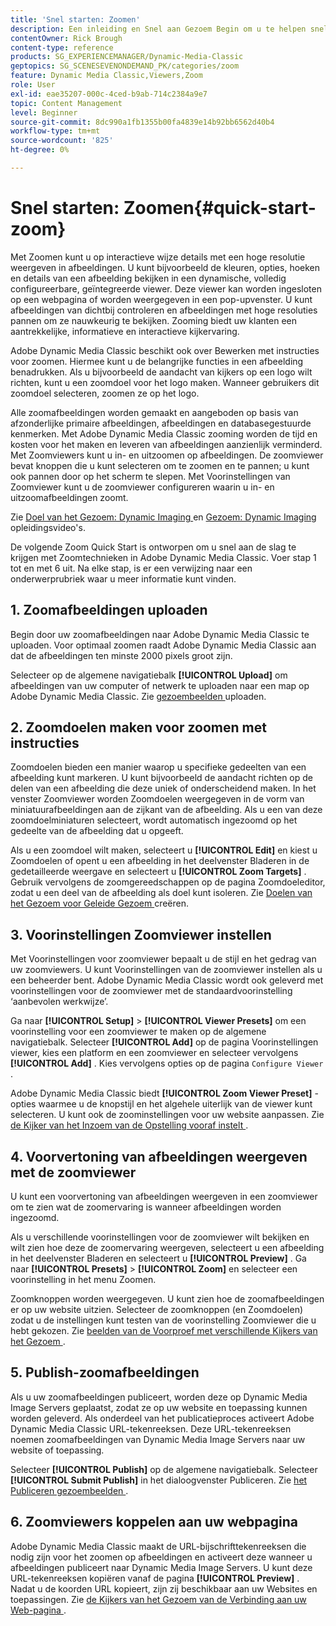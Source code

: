 ```yaml
---
title: 'Snel starten: Zoomen'
description: Een inleiding en Snel aan Gezoem Begin om u te helpen snel aan de slag gaan.
contentOwner: Rick Brough
content-type: reference
products: SG_EXPERIENCEMANAGER/Dynamic-Media-Classic
geptopics: SG_SCENESEVENONDEMAND_PK/categories/zoom
feature: Dynamic Media Classic,Viewers,Zoom
role: User
exl-id: eae35207-000c-4ced-b9ab-714c2384a9e7
topic: Content Management
level: Beginner
source-git-commit: 8dc990a1fb1355b00fa4839e14b92bb6562d40b4
workflow-type: tm+mt
source-wordcount: '825'
ht-degree: 0%

---
```


# Snel starten: Zoomen{#quick-start-zoom}

Met Zoomen kunt u op interactieve wijze details met een hoge resolutie weergeven in afbeeldingen. U kunt bijvoorbeeld de kleuren, opties, hoeken en details van een afbeelding bekijken in een dynamische, volledig configureerbare, geïntegreerde viewer. Deze viewer kan worden ingesloten op een webpagina of worden weergegeven in een pop-upvenster. U kunt afbeeldingen van dichtbij controleren en afbeeldingen met hoge resoluties pannen om ze nauwkeurig te bekijken. Zooming biedt uw klanten een aantrekkelijke, informatieve en interactieve kijkervaring.

Adobe Dynamic Media Classic beschikt ook over Bewerken met instructies voor zoomen. Hiermee kunt u de belangrijke functies in een afbeelding benadrukken. Als u bijvoorbeeld de aandacht van kijkers op een logo wilt richten, kunt u een zoomdoel voor het logo maken. Wanneer gebruikers dit zoomdoel selecteren, zoomen ze op het logo.

Alle zoomafbeeldingen worden gemaakt en aangeboden op basis van afzonderlijke primaire afbeeldingen, afbeeldingen en databasegestuurde kenmerken. Met Adobe Dynamic Media Classic zooming worden de tijd en kosten voor het maken en leveren van afbeeldingen aanzienlijk verminderd. Met Zoomviewers kunt u in- en uitzoomen op afbeeldingen. De zoomviewer bevat knoppen die u kunt selecteren om te zoomen en te pannen; u kunt ook pannen door op het scherm te slepen. Met Voorinstellingen van Zoomviewer kunt u de zoomviewer configureren waarin u in- en uitzoomafbeeldingen zoomt.

Zie [ Doel van het Gezoem: Dynamic Imaging ](https://s7d5.scene7.com/s7viewers/html5/VideoViewer.html?videoserverurl=https://s7d5.scene7.com/is/content/&amp;emailurl=https://s7d5.scene7.com/s7/emailFriend&amp;serverUrl=https://s7d5.scene7.com/is/image/&amp;config=Scene7SharedAssets/Universal_HTML5_Video&amp;contenturl=https://s7d5.scene7.com/skins/&amp;asset=S7tutorials/559_Zoom%20Target%20Tool_converted%20renamed_Dynamic%20Imaging-AVS) en [ Gezoem: Dynamic Imaging ](https://s7d5.scene7.com/s7viewers/html5/VideoViewer.html?videoserverurl=https://s7d5.scene7.com/is/content/&amp;emailurl=https://s7d5.scene7.com/s7/emailFriend&amp;serverUrl=https://s7d5.scene7.com/is/image/&amp;config=Scene7SharedAssets/Universal_HTML5_Video&amp;contenturl=https://s7d5.scene7.com/skins/&amp;asset=S7tutorials/560_Zoom_converted%20renamed_Dynamic%20Imaging-AVS) opleidingsvideo&#39;s.

De volgende Zoom Quick Start is ontworpen om u snel aan de slag te krijgen met Zoomtechnieken in Adobe Dynamic Media Classic. Voer stap 1 tot en met 6 uit. Na elke stap, is er een verwijzing naar een onderwerprubriek waar u meer informatie kunt vinden.

## 1. Zoomafbeeldingen uploaden

Begin door uw zoomafbeeldingen naar Adobe Dynamic Media Classic te uploaden. Voor optimaal zoomen raadt Adobe Dynamic Media Classic aan dat de afbeeldingen ten minste 2000 pixels groot zijn.

Selecteer op de algemene navigatiebalk **[!UICONTROL Upload]** om afbeeldingen van uw computer of netwerk te uploaden naar een map op Adobe Dynamic Media Classic. Zie [ gezoembeelden ](uploading-zoom-images.md#uploading_zoom_images) uploaden.

## 2. Zoomdoelen maken voor zoomen met instructies

Zoomdoelen bieden een manier waarop u specifieke gedeelten van een afbeelding kunt markeren. U kunt bijvoorbeeld de aandacht richten op de delen van een afbeelding die deze uniek of onderscheidend maken. In het venster Zoomviewer worden Zoomdoelen weergegeven in de vorm van miniatuurafbeeldingen aan de zijkant van de afbeelding. Als u een van deze zoomdoelminiaturen selecteert, wordt automatisch ingezoomd op het gedeelte van de afbeelding dat u opgeeft.

Als u een zoomdoel wilt maken, selecteert u **[!UICONTROL Edit]** en kiest u Zoomdoelen of opent u een afbeelding in het deelvenster Bladeren in de gedetailleerde weergave en selecteert u **[!UICONTROL Zoom Targets]** . Gebruik vervolgens de zoomgereedschappen op de pagina Zoomdoeleditor, zodat u een deel van de afbeelding als doel kunt isoleren. Zie [ Doelen van het Gezoem voor Geleide Gezoem ](creating-zoom-targets-guided-zoom.md#creating_zoom_targets_for_guided_zoom) creëren.

## 3. Voorinstellingen Zoomviewer instellen

Met Voorinstellingen voor zoomviewer bepaalt u de stijl en het gedrag van uw zoomviewers. U kunt Voorinstellingen van de zoomviewer instellen als u een beheerder bent. Adobe Dynamic Media Classic wordt ook geleverd met voorinstellingen voor de zoomviewer met de standaardvoorinstelling ‘aanbevolen werkwijze’.

Ga naar **[!UICONTROL Setup]** > **[!UICONTROL Viewer Presets]** om een voorinstelling voor een zoomviewer te maken op de algemene navigatiebalk. Selecteer **[!UICONTROL Add]** op de pagina Voorinstellingen viewer, kies een platform en een zoomviewer en selecteer vervolgens **[!UICONTROL Add]** . Kies vervolgens opties op de pagina `Configure Viewer` .

Adobe Dynamic Media Classic biedt **[!UICONTROL Zoom Viewer Preset]** -opties waarmee u de knopstijl en het algehele uiterlijk van de viewer kunt selecteren. U kunt ook de zoominstellingen voor uw website aanpassen. Zie [ de Kijker van het Inzoem van de Opstelling vooraf instelt ](setting-zoom-viewer-presets.md#setting_up_zoom_viewer_presets).

## 4. Voorvertoning van afbeeldingen weergeven met de zoomviewer

U kunt een voorvertoning van afbeeldingen weergeven in een zoomviewer om te zien wat de zoomervaring is wanneer afbeeldingen worden ingezoomd.

Als u verschillende voorinstellingen voor de zoomviewer wilt bekijken en wilt zien hoe deze de zoomervaring weergeven, selecteert u een afbeelding in het deelvenster Bladeren en selecteert u **[!UICONTROL Preview]** . Ga naar **[!UICONTROL Presets]** > **[!UICONTROL Zoom]** en selecteer een voorinstelling in het menu Zoomen.

Zoomknoppen worden weergegeven. U kunt zien hoe de zoomafbeeldingen er op uw website uitzien. Selecteer de zoomknoppen (en Zoomdoelen) zodat u de instellingen kunt testen van de voorinstelling Zoomviewer die u hebt gekozen. Zie [ beelden van de Voorproef met verschillende Kijkers van het Gezoem ](previewing-image-assets-different-zoom.md#previewing_image_assets_with_different_zoom_viewers).

## 5. Publish-zoomafbeeldingen

Als u uw zoomafbeeldingen publiceert, worden deze op Dynamic Media Image Servers geplaatst, zodat ze op uw website en toepassing kunnen worden geleverd. Als onderdeel van het publicatieproces activeert Adobe Dynamic Media Classic URL-tekenreeksen. Deze URL-tekenreeksen noemen zoomafbeeldingen van Dynamic Media Image Servers naar uw website of toepassing.

Selecteer **[!UICONTROL Publish]** op de algemene navigatiebalk. Selecteer **[!UICONTROL Submit Publish]** in het dialoogvenster Publiceren. Zie [ het Publiceren gezoembeelden ](publishing-zoom-images.md#publishing_zoom_images).

## 6. Zoomviewers koppelen aan uw webpagina

Adobe Dynamic Media Classic maakt de URL-bijschrifttekenreeksen die nodig zijn voor het zoomen op afbeeldingen en activeert deze wanneer u afbeeldingen publiceert naar Dynamic Media Image Servers. U kunt deze URL-tekenreeksen kopiëren vanaf de pagina **[!UICONTROL Preview]** . Nadat u de koorden URL kopieert, zijn zij beschikbaar aan uw Websites en toepassingen. Zie [ de Kijkers van het Gezoem van de Verbinding aan uw Web-pagina ](linking-zoom-viewers-web-pages.md#linking_zoom_viewers_to_your_web_pages).
